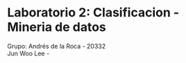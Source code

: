 # Laboratorio 2: Clasificacion - Mineria de datos
Grupo:
Andrés de la Roca - 20332  
Jun Woo Lee -  
